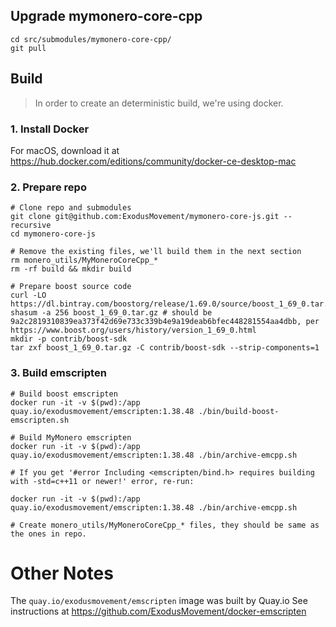 ## Upgrade mymonero-core-cpp

```
cd src/submodules/mymonero-core-cpp/
git pull
```

## Build

> In order to create an deterministic build, we're using docker.

### 1. Install Docker

For macOS, download it at https://hub.docker.com/editions/community/docker-ce-desktop-mac

### 2. Prepare repo

```shell
# Clone repo and submodules
git clone git@github.com:ExodusMovement/mymonero-core-js.git --recursive
cd mymonero-core-js

# Remove the existing files, we'll build them in the next section
rm monero_utils/MyMoneroCoreCpp_*
rm -rf build && mkdir build

# Prepare boost source code
curl -LO https://dl.bintray.com/boostorg/release/1.69.0/source/boost_1_69_0.tar.gz
shasum -a 256 boost_1_69_0.tar.gz # should be 9a2c2819310839ea373f42d69e733c339b4e9a19deab6bfec448281554aa4dbb, per https://www.boost.org/users/history/version_1_69_0.html
mkdir -p contrib/boost-sdk
tar zxf boost_1_69_0.tar.gz -C contrib/boost-sdk --strip-components=1
```

### 3. Build emscripten

```shell
# Build boost emscripten
docker run -it -v $(pwd):/app quay.io/exodusmovement/emscripten:1.38.48 ./bin/build-boost-emscripten.sh

# Build MyMonero emscripten
docker run -it -v $(pwd):/app quay.io/exodusmovement/emscripten:1.38.48 ./bin/archive-emcpp.sh

# If you get '#error Including <emscripten/bind.h> requires building with -std=c++11 or newer!' error, re-run:

docker run -it -v $(pwd):/app quay.io/exodusmovement/emscripten:1.38.48 ./bin/archive-emcpp.sh

# Create monero_utils/MyMoneroCoreCpp_* files, they should be same as the ones in repo.
```

# Other Notes

The `quay.io/exodusmovement/emscripten` image was built by Quay.io
See instructions at https://github.com/ExodusMovement/docker-emscripten
